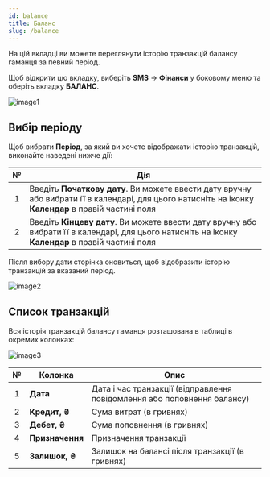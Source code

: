 ```yaml
---
id: balance
title: Баланс
slug: /balance
---
```


На цій вкладці ви можете переглянути історію транзакцій балансу гаманця за певний період.

Щоб відкрити цю вкладку, виберіть **SMS** → **Фінанси** у боковому меню та оберіть вкладку **БАЛАНС**.

![image1](/img/uk/sms_finances_balance/image1.png)

## Вибір періоду

Щоб вибрати **Період**, за який ви хочете відображати історію транзакцій, виконайте наведені нижче дії:

|  №  | Дія |
| :-: | --- |
| 1 | Введіть **Початкову дату**. Ви можете ввести дату вручну або вибрати її в календарі, для цього натисніть на іконку **Календар** в правій частині поля |
| 2 | Введіть **Кінцеву дату**. Ви можете ввести дату вручну або вибрати її в календарі, для цього натисніть на іконку **Календар** в правій частині поля |

Після вибору дати сторінка оновиться, щоб відобразити історію транзакцій за вказаний період.

![image2](/img/uk/sms_finances_balance/image2.png)

## Список транзакцій

Вся історія транзакцій балансу гаманця розташована в таблиці в окремих колонках:

![image3](/img/uk/sms_finances_balance/image3.png)

|  №  | Колонка | Опис |
| :-: | ------- | ---- |
| 1 | **Дата** | Дата і час транзакції (відправлення повідомлення або поповнення балансу) |
| 2 | **Кредит, ₴** | Сума витрат (в гривнях) |
| 3 | **Дебет, ₴** | Сума поповнення (в гривнях) |
| 4 | **Призначення** | Призначення транзакції |
| 5 | **Залишок, ₴** | Залишок на балансі після транзакції (в гривнях) |
